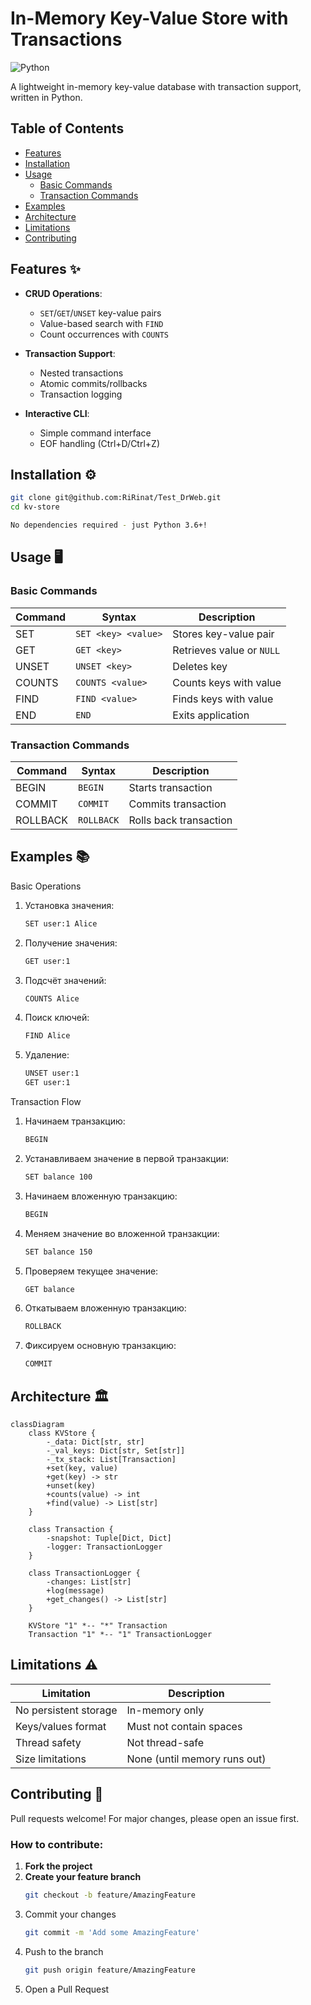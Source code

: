 # In-Memory Key-Value Store with Transactions

![Python](https://img.shields.io/badge/python-3.6%2B-blue)

A lightweight in-memory key-value database with transaction support, written in Python.

## Table of Contents
- [Features](#features)
- [Installation](#installation)
- [Usage](#usage)
  - [Basic Commands](#basic-commands)
  - [Transaction Commands](#transaction-commands)
- [Examples](#examples)
- [Architecture](#architecture)
- [Limitations](#limitations)
- [Contributing](#contributing)


## Features ✨

- **CRUD Operations**:
  - `SET`/`GET`/`UNSET` key-value pairs
  - Value-based search with `FIND`
  - Count occurrences with `COUNTS`

- **Transaction Support**:
  - Nested transactions
  - Atomic commits/rollbacks
  - Transaction logging

- **Interactive CLI**:
  - Simple command interface
  - EOF handling (Ctrl+D/Ctrl+Z)

## Installation ⚙️

```bash
git clone git@github.com:RiRinat/Test_DrWeb.git
cd kv-store

No dependencies required - just Python 3.6+!
```
## Usage 🖥️

### Basic Commands

| Command   | Syntax            | Description                     |
|-----------|-------------------|---------------------------------|
| SET       | `SET <key> <value>` | Stores key-value pair           |
| GET       | `GET <key>`        | Retrieves value or `NULL`       |
| UNSET     | `UNSET <key>`      | Deletes key                     |
| COUNTS    | `COUNTS <value>`   | Counts keys with value          |
| FIND      | `FIND <value>`     | Finds keys with value           |
| END       | `END`              | Exits application               |

### Transaction Commands

| Command   | Syntax            | Description                     |
|-----------|-------------------|---------------------------------|
| BEGIN     | `BEGIN`           | Starts transaction              |
| COMMIT    | `COMMIT`          | Commits transaction             |
| ROLLBACK  | `ROLLBACK`        | Rolls back transaction          |

## Examples 📚

Basic Operations

1. Установка значения:
   ```sh
   SET user:1 Alice
   ```
2. Получение значения:
   ```sh
   GET user:1
   ```

3. Подсчёт значений:
   ```sh
   COUNTS Alice
   ```

4. Поиск ключей:
   ```sh
   FIND Alice
   ```

5. Удаление:
   ```sh
   UNSET user:1
   GET user:1
   ```
Transaction Flow

1. Начинаем транзакцию:
   ```sh
   BEGIN
   ```
2. Устанавливаем значение в первой транзакции:
    ```sh
    SET balance 100
    ```
3. Начинаем вложенную транзакцию:
    ```sh
    BEGIN
    ```
4. Меняем значение во вложенной транзакции:
    ```sh
    SET balance 150
    ```
5. Проверяем текущее значение:
    ```sh
    GET balance
    ```
6. Откатываем вложенную транзакцию:
    ```sh
    ROLLBACK
    ```
7. Фиксируем основную транзакцию:
    ```sh
    COMMIT
    ```

## Architecture 🏛️

```mermaid
classDiagram
    class KVStore {
        -_data: Dict[str, str]
        -_val_keys: Dict[str, Set[str]]
        -_tx_stack: List[Transaction]
        +set(key, value)
        +get(key) -> str
        +unset(key)
        +counts(value) -> int
        +find(value) -> List[str]
    }
    
    class Transaction {
        -snapshot: Tuple[Dict, Dict]
        -logger: TransactionLogger
    }
    
    class TransactionLogger {
        -changes: List[str]
        +log(message)
        +get_changes() -> List[str]
    }
    
    KVStore "1" *-- "*" Transaction
    Transaction "1" *-- "1" TransactionLogger
```

## Limitations ⚠️

| Limitation                          | Description                      |
|-------------------------------------|----------------------------------|
| No persistent storage               | In-memory only                   |
| Keys/values format                | Must not contain spaces          |
| Thread safety                   | Not thread-safe                  |
| Size limitations              | None (until memory runs out)     |

## Contributing 🤝

Pull requests welcome! For major changes, please open an issue first.

### How to contribute:

1. **Fork the project**
2. **Create your feature branch**  
   ```sh
   git checkout -b feature/AmazingFeature
   ```
3. Commit your changes
    ```sh
    git commit -m 'Add some AmazingFeature'
    ```
4. Push to the branch
    ```sh
    git push origin feature/AmazingFeature
    ```
5. Open a Pull Request